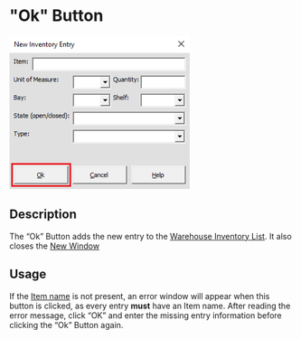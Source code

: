 # "Ok" Button

![Alt text](/images/image39.png "Ok Button")

## Description

The “Ok” Button adds the new entry to the [Warehouse Inventory List](06_warehouse_inventory_list.md). It also closes the [New Window](30_new_window.md)

## Usage

If the [Item name](07_item.md) is not present, an error window will appear when this button is clicked, as every entry **must** have an Item name. After reading the error message, click “OK” and enter the missing entry information before clicking the “Ok” Button again.
